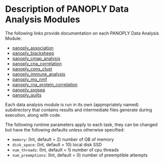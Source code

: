 # Description of PANOPLY Data Analysis Modules

The following links provide documentation on each PANOPLY Data Analysis Module:

* [panoply_association](./Data-Analysis-Modules%3A-panoply_association)
* [panoply_blacksheep](./Data-Analysis-Modules%3A-panoply_blacksheep)
* [panoply_cmap_analysis](./Data-Analysis-Modules%3A-panoply_cmap_analysis)
* [panoply_cna_correlation](./Data-Analysis-Modules%3A-panoply_cna_correlation)
* [panoply_cons_clust](./Data-Analysis-Modules%3A-panoply_cons_clust)
* [panoply_immune_analysis](./Data-Analysis-Modules%3A-panoply_immune_analysis)
* [panoply_mo_nmf](./Data-Analysis-Modules%3A-panoply_mo_nmf)
* [panoply_rna_protein_correlation](./Data-Analysis-Modules%3A-panoply_rna_protein_correlation)
* [panoply_ssgsea](./Data-Analysis-Modules%3A-panoply_ssgsea)
* [panoply_quilts](./Data-Analysis-Modules%3A-panoply_quilts)

Each data analysis module is run in its own (appropriately named) subdirectory that contains results and intermediate files generate during execution, along with code.

The following runtime parameters apply to each task, they can be changed but have the following defaults unless otherwise specified:

* ```memory```: (Int, default = 2) number of GB of memory
* ```disk_space```: (Int, default = 10) local disk SSD
* ```num_threads```: (Int, default = 1) number of cpu threads
* ```num_preemptions```: (Int, default = 0) number of preemptible attempts